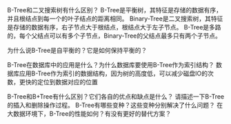 B-Tree和二叉搜索树有什么区别？
B-Tree是平衡树，其特征是存储的数据有序，并且根结点到每一个的叶子结点的距离相同。
Binary-Tree是二叉搜索树，其特征是存储的数据有序，右子节点大于根结点，根结点大于左子节点。
B-Tree是多路的，每个父结点可以有多个子节点，Binary-Tree的父结点最多只有两个子节点。

为什么说B-Tree是自平衡的？它是如何保持平衡的？

B-Tree在数据库中的应用是什么？为什么数据库要使用B-Tree作为索引结构？
数据库应用B-Tree作为索引的数据结构，因为树的高度低，可以减少磁盘IO的次数，更快的定位到数据对应的位置

B-Tree和B+Tree有什么区别？它们各自的优点和缺点是什么？
请描述一下B-Tree的插入和删除操作过程。
B-Tree有哪些变种？这些变种分别解决了什么问题？
在大数据环境下，B-Tree的性能如何？有没有更好的替代方案？